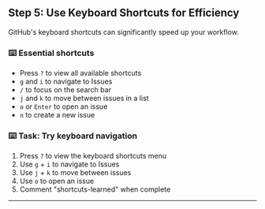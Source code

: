 ## Step 5: Use Keyboard Shortcuts for Efficiency

GitHub's keyboard shortcuts can significantly speed up your workflow.

### ⌨️ Essential shortcuts

- Press `?` to view all available shortcuts
- `g` and `i` to navigate to Issues
- `/` to focus on the search bar
- `j` and `k` to move between issues in a list
- `o` or `Enter` to open an issue
- `n` to create a new issue

### :keyboard: Task: Try keyboard navigation

1. Press `?` to view the keyboard shortcuts menu
2. Use `g` + `i` to navigate to Issues
3. Use `j` + `k` to move between issues
4. Use `o` to open an issue
5. Comment "shortcuts-learned" when complete

---


